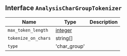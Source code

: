 ## Interface `AnalysisCharGroupTokenizer`

| Name | Type | Description |
| - | - | - |
| `max_token_length` | [integer](./integer.md) | &nbsp; |
| `tokenize_on_chars` | string[] | &nbsp; |
| `type` | 'char_group' | &nbsp; |
